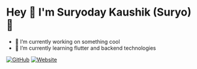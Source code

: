 # Hey 🙏 I'm Suryoday Kaushik (Suryo) 👋


- 🔭 I’m currently working on something cool
- 🌱 I’m currently learning flutter and backend technologies


[![GitHub](https://img.shields.io/badge/GitHub-suryo811-red)](https://github.com/suryo811)
[![Website](https://img.shields.io/badge/Website-suryo811.github.io-informational)](https://suryo811.github.io/)


